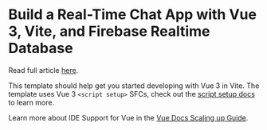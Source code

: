 # Build a Real-Time Chat App with Vue 3, Vite, and Firebase Realtime Database

Read full article [here](https://www.djamware.com/post/5d63586ee8e5fff670f31169/build-a-realtime-chat-app-with-vue-3-and-firebase-realtime-database).

This template should help get you started developing with Vue 3 in Vite. The template uses Vue 3 `<script setup>` SFCs, check out the [script setup docs](https://v3.vuejs.org/api/sfc-script-setup.html#sfc-script-setup) to learn more.

Learn more about IDE Support for Vue in the [Vue Docs Scaling up Guide](https://vuejs.org/guide/scaling-up/tooling.html#ide-support).
